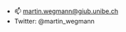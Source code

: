 - 📫 martin.wegmann@giub.unibe.ch
- Twitter: @martin_wegmann

<!---
martin-wegmann/martin-wegmann is a ✨ special ✨ repository because its `README.md` (this file) appears on your GitHub profile.
You can click the Preview link to take a look at your changes.
--->
